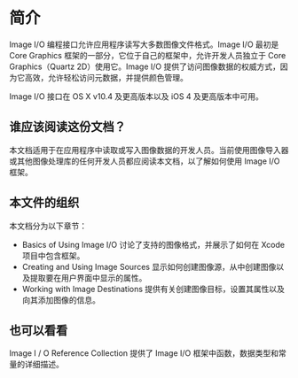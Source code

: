 # 简介

Image I/O 编程接口允许应用程序读写大多数图像文件格式。Image I/O 最初是 Core Graphics 框架的一部分，它位于自己的框架中，允许开发人员独立于 Core Graphics（Quartz 2D）使用它。Image I/O 提供了访问图像数据的权威方式，因为它高效，允许轻松访问元数据，并提供颜色管理。

Image I/O 接口在 OS X v10.4 及更高版本以及 iOS 4 及更高版本中可用。

## 谁应该阅读这份文档？

本文档适用于在应用程序中读取或写入图像数据的开发人员。当前使用图像导入器或其他图像处理库的任何开发人员都应阅读本文档，以了解如何使用 Image I/O 框架。

## 本文件的组织

本文档分为以下章节：

- Basics of Using Image I/O 讨论了支持的图像格式，并展示了如何在 Xcode 项目中包含框架。
- Creating and Using Image Sources 显示如何创建图像源，从中创建图像以及提取要在用户界面中显示的属性。
- Working with Image Destinations 提供有关创建图像目标，设置其属性以及向其添加图像的信息。

## 也可以看看

Image I / O Reference Collection 提供了 Image I/O 框架中函数，数据类型和常量的详细描述。